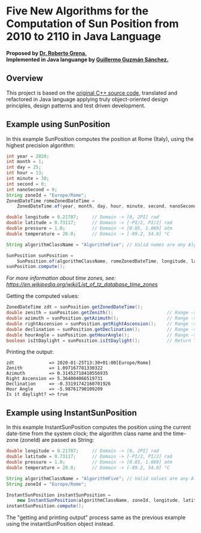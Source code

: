 # Five New Algorithms for the Computation of Sun Position from 2010 to 2110 in Java Language

**Proposed by [Dr. Roberto Grena.](https://www.researchgate.net/profile/Roberto_Grena)**  
**Implemented in Java languange by [Guillermo Guzmán Sánchez.](https://plus.google.com/u/0/+GuillermoGuzmánSánchez)**

## Overview

This project is based on the [original C++ source code](http://www.solaritaly.enea.it/StrSunPosition/SunPositionEn.php), translated and refactored in Java language applying truly object-oriented design principles, design patterns and test driven development.

## Example using SunPosition

In this example SunPosition computes the position at Rome (Italy), using the highest precision algorithm:

```java
int year = 2020;
int month = 1;
int day = 25;
int hour = 13;
int minute = 30;
int second = 0;
int nanoSecond = 0;
String zoneId = "Europe/Rome";
ZonedDateTime romeZonedDateTime = 
    ZonedDateTime.of(year, month, day, hour, minute, second, nanoSecond, ZoneId.of(zoneId));

double longitude = 0.21787;     // Domain -> [0, 2PI] rad
double latitude = 0.73117;      // Domain -> [-PI/2, PI/2] rad
double pressure = 1.0;          // Domain -> [0.85, 1.069] atm
double temperature = 20.0;      // Domain -> [-89.2, 54.0] °C

String algorithmClassName = "AlgorithmFive"; // Valid names are any Algorithm subclass.

SunPosition sunPosition = 
    SunPosition.of(algorithmClassName, romeZonedDateTime, longitude, latitude, pressure, temperature);
sunPosition.compute();
```

*For more information about time zones, see: <https://en.wikipedia.org/wiki/List_of_tz_database_time_zones>*

Getting the computed values:

```java
ZonedDateTime zdt = sunPosition.getZonedDateTime();
double zenith = sunPosition.getZenith();                    // Range -> [0, PI] rad
double azimuth = sunPosition.getAzimuth();                  // Range -> [-PI, PI] rad
double rightAscension = sunPosition.getRightAscension();    // Range -> [0, 2PI] rad
double declination = sunPosition.getDeclination();          // Range -> [-PI/2, PI/2] rad
double hourAngle = sunPosition.getHourAngle();              // Range -> [-PI, PI] rad
boolean isItDaylight = sunPosition.isItDaylight();          // Return True if the sun is above the horizon
```

Printing the output:

```console
zdt             => 2020-01-25T13:30+01:00[Europe/Rome]
Zenith          => 1.097167781330322
Azimuth         => 0.31452718410556935
Right Ascension => 5.364004066519731
Declination     => -0.33191742160701926
Hour Angle      => -5.98761790109209
Is it daylight? => true
```

## Example using InstantSunPosition

In this example InstantSunPosition computes the position using the current date-time from the system clock; the algorithm class name and the time-zone (zoneId) are passed as String:

```java
double longitude = 0.21787;     // Domain -> [0, 2PI] rad
double latitude = 0.73117;      // Domain -> [-PI/2, PI/2] rad
double pressure = 1.0;          // Domain -> [0.85, 1.069] atm
double temperature = 20.0;      // Domain -> [-89.2, 54.0] °C

String algorithmClassName = "AlgorithmFive"; // Valid values are any Algorithm subclass.
String zoneId = "Europe/Rome";

InstantSunPosition instantSunPosition = 
    new InstantSunPosition(algorithmClassName, zoneId, longitude, latitude, pressure, temperature);
instantSunPosition.compute();
```

The "getting and printing output" process same as the previous example using the instantSunPosition object instead.
